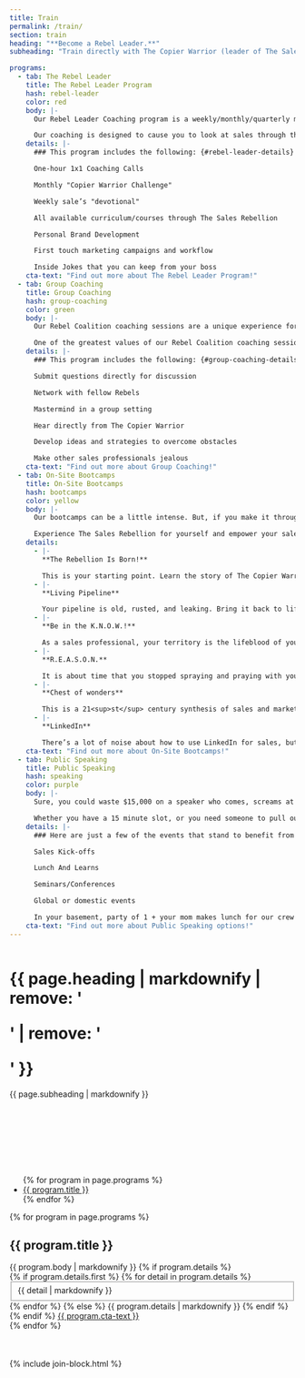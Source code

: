 ```yaml
---
title: Train
permalink: /train/
section: train
heading: "**Become a Rebel Leader.**"
subheading: "Train directly with The Copier Warrior (leader of The Sales Rebellion) or one of his appointed Rebel Leaders that have been recruited from the highest ranks across the sales landscape. **We have many forms of coaching, training, and development programs to suit any need you or your company may have.**"

programs:
  - tab: The Rebel Leader
    title: The Rebel Leader Program
    hash: rebel-leader
    color: red
    body: |-
      Our Rebel Leader Coaching program is a weekly/monthly/quarterly model. It includes campaign creation tactics, personal brand development, monthly challenges, and on-going personal sales development.

      Our coaching is designed to cause you to look at sales through the eyes of our Rebellion. This causes you to drive more activity, build more relationships, increase the quality of interactions with your prospects.  We help you build the skills needed to take your career to the top of every mountain you want to climb.
    details: |-
      ### This program includes the following: {#rebel-leader-details}

      One-hour 1x1 Coaching Calls

      Monthly "Copier Warrior Challenge"

      Weekly sale’s "devotional"

      All available curriculum/courses through The Sales Rebellion

      Personal Brand Development

      First touch marketing campaigns and workflow

      Inside Jokes that you can keep from your boss
    cta-text: "Find out more about The Rebel Leader Program!"
  - tab: Group Coaching
    title: Group Coaching
    hash: group-coaching
    color: green
    body: |-
      Our Rebel Coalition coaching sessions are a unique experience for everyone involved. Conducted via webinar transmission, the Rebel Coalition brings struggles and achievement to the table to be discussed. The room gets capped off at 5 people and each person has a chance to engage the supreme leader (AKA The Copier Warrior) directly.

      One of the greatest values of our Rebel Coalition coaching sessions is that you will hear from, and engage with, others around the sales world who are rebelling against the status quo.
    details: |-
      ### This program includes the following: {#group-coaching-details}

      Submit questions directly for discussion

      Network with fellow Rebels

      Mastermind in a group setting

      Hear directly from The Copier Warrior

      Develop ideas and strategies to overcome obstacles

      Make other sales professionals jealous
    cta-text: "Find out more about Group Coaching!"
  - tab: On-Site Bootcamps
    title: On-Site Bootcamps
    hash: bootcamps
    color: yellow
    body: |-
      Our bootcamps can be a little intense. But, if you make it through, it’s hard to leave the same. Bootcamps are a chance to test the waters. Maybe you’ve heard the people whispering of our Rebellion and it made you curious. Maybe you caught a glimpse of the difference we bring to the sales world and want to know more. Regardless of your reason, the time is now.

      Experience The Sales Rebellion for yourself and empower your sales force! This list is a few of the most popular boot camps:
    details:
      - |-
        **The Rebellion Is Born!**

        This is your starting point. Learn the story of The Copier Warrior and hear more about the rebellion methodology. Understand habits, attitudes, and mindsets. Discuss the psychology of the sale, interrupt marketing, and your social presence. Gain wisdom and fall in love with our Rebellion from a 30,000 foot view.
      - |-
        **Living Pipeline**

        Your pipeline is old, rusted, and leaking. Bring it back to life! This workshop takes a strategic communication approach to building long term relationships with every prospect you talk to. Do not send a flyer every six months and expect to gain an opportunity to submit a proposal. We’ll show you the best way to develop a long term relationship, earn credibility, and cause an awakening for your prospects at any stage of their sales cycle.
      - |-
        **Be in the K.N.O.W.!**

        As a sales professional, your territory is the lifeblood of your success. It’s time you treat it as such! Learn the approach of our Sales Wanderer theory and make an impact on your community that people will not soon forget. Dial with purpose, uncover more opportunities, and tap into the full potential of this unexplored land. Choose Legendary!
      - |-
        **R.E.A.S.O.N.**

        It is about time that you stopped spraying and praying with your pitch and started giving people a R.E.A.S.O.N. to listen. Learn how to prospect in a more meaningful and productive way. Tell your story, disrupt a buyer’s normal patterns, and develop new business relationships. Oh yea, and set more appointments than you ever thought possible! Discover our interrupt marketing and first touch pieces with a special adaptation for BDRs and SDRs alike. Start sharing your R.E.A.S.O.N.!
      - |-
        **Chest of wonders**

        This is a 21<sup>st</sup> century synthesis of sales and marketing. See what it takes to create effective marketing pieces that people not only respond to, but truly enjoy. Make heads turn and confidence rise with this informative and engaging session. Don’t become another number in the sales bullpen, write the next chapter of your sales legacy.
      - |-
        **LinkedIn**

        There’s a lot of noise about how to use LinkedIn for sales, but we have an approach that is sure to build your LinkedIn into an asset that most salespeople are not leveraging. This is not just about prospecting on LinkedIn, it’s about incorporating the platform into the many tools you already use. This bootcamp is about making you a real person and humanizing the sales process. It is about content, visibility, and building your personal brand. It is time for you to rise might sales warrior!
    cta-text: "Find out more about On-Site Bootcamps!"
  - tab: Public Speaking
    title: Public Speaking
    hash: speaking
    color: purple
    body: |-
      Sure, you could waste $15,000 on a speaker who comes, screams at your audience for an hour, and skips away with three quarters of the event budget. Or you could hire The Sales Rebellion, still pay $15,000, but leave your audience with a message that changes their lives forever. Give the people what they deserve!

      Whether you have a 15 minute slot, or you need someone to pull out a filibuster, The Sales Rebellion is here to serve. Let the Copier Warrior himself set your organization on fire with any one of his impactful, sales-driven keynote speeches.
    details: |-
      ### Here are just a few of the events that stand to benefit from our sales rhetoric: {#public-speaking-details}

      Sales Kick-offs

      Lunch And Learns

      Seminars/Conferences

      Global or domestic events

      In your basement, party of 1 + your mom makes lunch for our crew
    cta-text: "Find out more about Public Speaking options!"
---
```


<div class="row" style="margin-bottom:80px">
  <div class="column medium-8 medium-offset-2 inverse text-center">
    <h1 class="text-xlarge">{{ page.heading | markdownify | remove: '<p>' | remove: '</p>' }}</h1>
    {{ page.subheading | markdownify }}
  </div>
</div>
<div style="padding-top:40px">
  <div class="row" style="padding-bottom:50px">
    <div class="column">
      <ul class="tabs" data-deep-link="true" data-update-history="true" data-deep-link-smudge="true" data-deep-link-smudge-delay="500" id="rebellion-tabs" data-responsive-accordion-tabs="tabs small-accordion large-tabs">
        {% for program in page.programs %}
        <li class="tabs-title{% if forloop.first %} is-active{% endif %}"><a href="#{{ program.hash }}"{% if forloop.first %} aria-selected="true"{% endif %}>{{ program.title }}</a></li>
        {% endfor %}
      </ul>
      <div class="tabs-content" data-tabs-content="rebellion-tabs">
        {% for program in page.programs %}
        <div class="large-8 large-offset-2 end tabs-panel {{ program.color }}{% if forloop.first %} is-active{% endif %}" id="{{ program.hash }}">
          <h2>{{ program.title }}</h2>
          {{ program.body | markdownify }}
          {% if program.details %}
          <div class="details">
            {% if program.details.first %}
            {% for detail in program.details %}
            <fieldset>
            {{ detail | markdownify }}
            </fieldset>
            {% endfor %}
            {% else %}
            {{ program.details | markdownify }}
            {% endif %}
          </div>
          {% endif %}
          <a class="button secondary ghost" href="mailto:dale@thesalesrebellion.com?subject={{ program.title | url_encode }}!" style="max-width:none">{{ program.cta-text }}</a>
        </div>
        {% endfor %}
      </div>
    </div>
  </div>
</div>
{% include join-block.html %}
